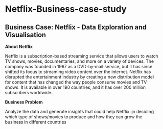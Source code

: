 # Netflix-Business-case-study
## Business Case: Netflix - Data Exploration and Visualisation

**About Netflix**

Netflix is a subscription-based streaming service that allows users to watch TV shows, movies, documentaries, and more on a variety of devices. The company was founded in 1997 as a DVD-by-mail service, but it has since shifted its focus to streaming video content over the internet. Netflix has disrupted the entertainment industry by creating a new distribution model for content that has changed the way people consume movies and TV shows. It is available in over 190 countries, and it has over 200 million subscribers worldwide.

**Business Problem**

Analyze the data and generate insights that could help Netflix ijn deciding which type of shows/movies to produce and how they can grow the business in different countries
